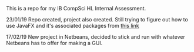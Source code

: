 This is a repo for my IB CompSci HL Internal Assessment. 

23/01/19 Repo created, project also created. Still trying to figure out how to use JavaFX and it's associated packages from [this link](https://medium.com/@keeptoo/javafx-java-modern-ui-design-starter-pack-aab1c331fd3c)

17/02/19 New project in Netbeans, decided to stick and run with whatever Netbeans has to offer for making a GUI. 
